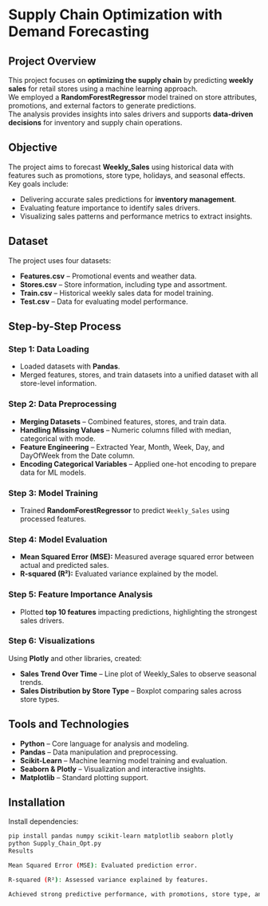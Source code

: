 # Supply Chain Optimization with Demand Forecasting

## Project Overview
This project focuses on **optimizing the supply chain** by predicting **weekly sales** for retail stores using a machine learning approach.  
We employed a **RandomForestRegressor** model trained on store attributes, promotions, and external factors to generate predictions.  
The analysis provides insights into sales drivers and supports **data-driven decisions** for inventory and supply chain operations.

## Objective
The project aims to forecast **Weekly_Sales** using historical data with features such as promotions, store type, holidays, and seasonal effects.  
Key goals include:
- Delivering accurate sales predictions for **inventory management**.  
- Evaluating feature importance to identify sales drivers.  
- Visualizing sales patterns and performance metrics to extract insights.  

## Dataset
The project uses four datasets:  
- **Features.csv** – Promotional events and weather data.  
- **Stores.csv** – Store information, including type and assortment.  
- **Train.csv** – Historical weekly sales data for model training.  
- **Test.csv** – Data for evaluating model performance.  

## Step-by-Step Process

### Step 1: Data Loading
- Loaded datasets with **Pandas**.  
- Merged features, stores, and train datasets into a unified dataset with all store-level information.  

### Step 2: Data Preprocessing
- **Merging Datasets** – Combined features, stores, and train data.  
- **Handling Missing Values** – Numeric columns filled with median, categorical with mode.  
- **Feature Engineering** – Extracted Year, Month, Week, Day, and DayOfWeek from the Date column.  
- **Encoding Categorical Variables** – Applied one-hot encoding to prepare data for ML models.  

### Step 3: Model Training
- Trained **RandomForestRegressor** to predict `Weekly_Sales` using processed features.  

### Step 4: Model Evaluation
- **Mean Squared Error (MSE):** Measured average squared error between actual and predicted sales.  
- **R-squared (R²):** Evaluated variance explained by the model.  

### Step 5: Feature Importance Analysis
- Plotted **top 10 features** impacting predictions, highlighting the strongest sales drivers.  

### Step 6: Visualizations
Using **Plotly** and other libraries, created:  
- **Sales Trend Over Time** – Line plot of Weekly_Sales to observe seasonal trends.  
- **Sales Distribution by Store Type** – Boxplot comparing sales across store types.  

## Tools and Technologies
- **Python** – Core language for analysis and modeling.  
- **Pandas** – Data manipulation and preprocessing.  
- **Scikit-Learn** – Machine learning model training and evaluation.  
- **Seaborn & Plotly** – Visualization and interactive insights.  
- **Matplotlib** – Standard plotting support.  

## Installation
Install dependencies:  
```bash
pip install pandas numpy scikit-learn matplotlib seaborn plotly
python Supply_Chain_Opt.py
Results

Mean Squared Error (MSE): Evaluated prediction error.

R-squared (R²): Assessed variance explained by features.

Achieved strong predictive performance, with promotions, store type, and seasonality identified as the most important drivers of sales.
